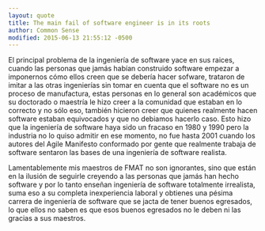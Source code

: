 ```yaml
---
layout: quote
title: The main fail of software engineer is in its roots
author: Common Sense
modified: 2015-06-13 21:55:12 -0500
---
```

El principal problema de la ingeniería de software yace en sus raices, cuando las personas que jamás habían construido software empezar a imponernos cómo ellos creen que se debería hacer sofware, trataron de imitar a las otras ingenierías sin tomar en cuenta que el software no es un proceso de manufactura, estas personas en lo general son académicos que su doctorado o maestría le hizo creer a la comunidad que estaban en lo correcto y no sólo eso, también hicieron creer que quienes realmente hacen software estaban equivocados y que no debiamos hacerlo caso. Esto hizo que la ingeniería de software haya sido un fracaso en 1980 y 1990 pero la industria no lo quiso admitir en ese momento, no fue hasta 2001 cuando los autores del Agile Manifesto conformado por gente que realmente trabaja de software sentaron las bases de una ingeniería de software realista.

Lamentablemente mis maestros de FMAT no son ignorantes, sino que están en la ilusión de seguirle creyendo a las personas que jamás han hecho software y por lo tanto enseñan ingeniería de software totalmente irrealista, suma eso a su completa inexperiencia laboral y obtienes una pésima carrera de ingeniería de software que se jacta de tener buenos egresados, lo que ellos no saben es que esos buenos egresados no le deben ni las gracias a sus maestros.